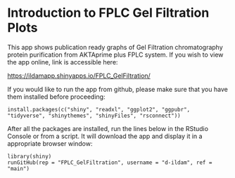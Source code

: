 # Introduction to FPLC Gel Filtration Plots


This app shows publication ready graphs of Gel Filtration chromatography protein purification from AKTAprime plus FPLC system. If you wish to view the app online, link is accessible here:

https://ildamapp.shinyapps.io/FPLC_GelFiltration/


If you would like to run the app from github, please make sure that you have them installed before proceeding:

```
install.packages(c("shiny", "readxl", "ggplot2", "ggpubr", "tidyverse", "shinythemes", "shinyFiles", "rsconnect"))
```

After all the packages are installed, run the lines below in the RStudio Console or from a script. It will download the app and display it in a appropriate browser window:

```
library(shiny)
runGitHub(rep = "FPLC_GelFiltration", username = "d-ildam", ref = "main")
```
